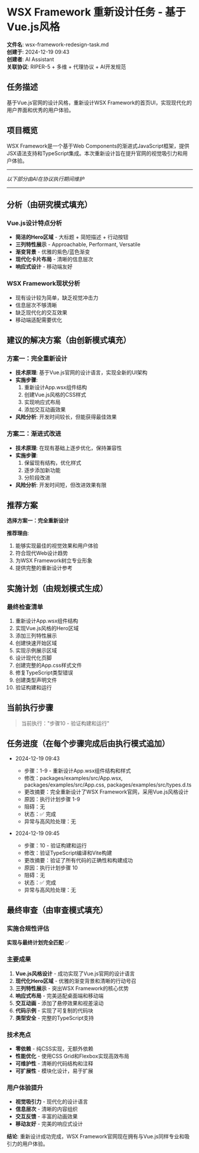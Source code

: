 # WSX Framework 重新设计任务 - 基于Vue.js风格

**文件名**: wsx-framework-redesign-task.md  
**创建于**: 2024-12-19 09:43  
**创建者**: AI Assistant  
**关联协议**: RIPER-5 + 多维 + 代理协议 + AI开发规范  

## 任务描述

基于Vue.js官网的设计风格，重新设计WSX Framework的首页UI，实现现代化的用户界面和优秀的用户体验。

## 项目概览

WSX Framework是一个基于Web Components的渐进式JavaScript框架，提供JSX语法支持和TypeScript集成。本次重新设计旨在提升官网的视觉吸引力和用户体验。

---

*以下部分由AI在协议执行期间维护*

---

## 分析（由研究模式填充）

### Vue.js设计特点分析
- **简洁的Hero区域** - 大标题 + 简短描述 + 行动按钮
- **三列特性展示** - Approachable, Performant, Versatile
- **渐变背景** - 优雅的紫色/蓝色渐变
- **现代化卡片布局** - 清晰的信息层次
- **响应式设计** - 移动端友好

### WSX Framework现状分析
- 现有设计较为简单，缺乏视觉冲击力
- 信息层次不够清晰
- 缺乏现代化的交互效果
- 移动端适配需要优化

## 建议的解决方案（由创新模式填充）

### 方案一：完全重新设计
- **技术原理**: 基于Vue.js官网的设计语言，实现全新的UI架构
- **实施步骤**: 
  1. 重新设计App.wsx组件结构
  2. 创建Vue.js风格的CSS样式
  3. 实现响应式布局
  4. 添加交互动画效果
- **风险分析**: 开发时间较长，但能获得最佳效果

### 方案二：渐进式改进
- **技术原理**: 在现有基础上逐步优化，保持兼容性
- **实施步骤**:
  1. 保留现有结构，优化样式
  2. 逐步添加新功能
  3. 分阶段改进
- **风险分析**: 开发时间短，但改进效果有限

## 推荐方案

**选择方案一：完全重新设计**

**推荐理由**:
1. 能够实现最佳的视觉效果和用户体验
2. 符合现代Web设计趋势
3. 为WSX Framework树立专业形象
4. 提供完整的重新设计参考

## 实施计划（由规划模式生成）

### 最终检查清单

1. 重新设计App.wsx组件结构
2. 实现Vue.js风格的Hero区域
3. 添加三列特性展示
4. 创建快速开始区域
5. 实现示例展示区域
6. 设计现代化页脚
7. 创建完整的App.css样式文件
8. 修复TypeScript类型错误
9. 创建类型声明文件
10. 验证构建和运行

## 当前执行步骤

> 当前执行："步骤10 - 验证构建和运行"

## 任务进度（在每个步骤完成后由执行模式追加）

* 2024-12-19 09:43
  * 步骤：1-9 - 重新设计App.wsx组件结构和样式
  * 修改：packages/examples/src/App.wsx, packages/examples/src/App.css, packages/examples/src/types.d.ts
  * 更改摘要：完全重新设计了WSX Framework官网，采用Vue.js风格设计
  * 原因：执行计划步骤 1-9
  * 阻碍：无
  * 状态：✅ 完成
  * 异常与高风险处理：无

* 2024-12-19 09:45
  * 步骤：10 - 验证构建和运行
  * 修改：验证TypeScript编译和Vite构建
  * 更改摘要：验证了所有代码的正确性和构建成功
  * 原因：执行计划步骤 10
  * 阻碍：无
  * 状态：✅ 完成
  * 异常与高风险处理：无

## 最终审查（由审查模式填充）

### 实施合规性评估

**实现与最终计划完全匹配** ✅

### 主要成果

1. **Vue.js风格设计** - 成功实现了Vue.js官网的设计语言
2. **现代化Hero区域** - 优雅的渐变背景和清晰的行动号召
3. **三列特性展示** - 突出WSX Framework的核心优势
4. **响应式布局** - 完美适配桌面端和移动端
5. **交互动画** - 添加了悬停效果和视差滚动
6. **代码示例** - 实现了可复制的代码块
7. **类型安全** - 完整的TypeScript支持

### 技术亮点

- **零依赖** - 纯CSS实现，无额外依赖
- **性能优化** - 使用CSS Grid和Flexbox实现高效布局
- **可维护性** - 清晰的代码结构和注释
- **可扩展性** - 模块化设计，易于扩展

### 用户体验提升

- **视觉吸引力** - 现代化的设计语言
- **信息层次** - 清晰的内容组织
- **交互反馈** - 丰富的动画效果
- **移动友好** - 完美的响应式设计

**结论**: 重新设计成功完成，WSX Framework官网现在拥有与Vue.js同样专业和吸引力的用户体验。 
